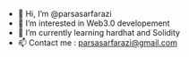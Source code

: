 - 👋 Hi, I’m @parsasarfarazi
- 👀 I’m interested in Web3.0 developement
- 🌱 I’m currently learning hardhat and Solidity
- 📫 Contact me : parsasarfarazi@gmail.com

<!---
ParsaSrfz/ParsaSrfz is a ✨ special ✨ repository because its `README.md` (this file) appears on your GitHub profile.
You can click the Preview link to take a look at your changes.
--->
